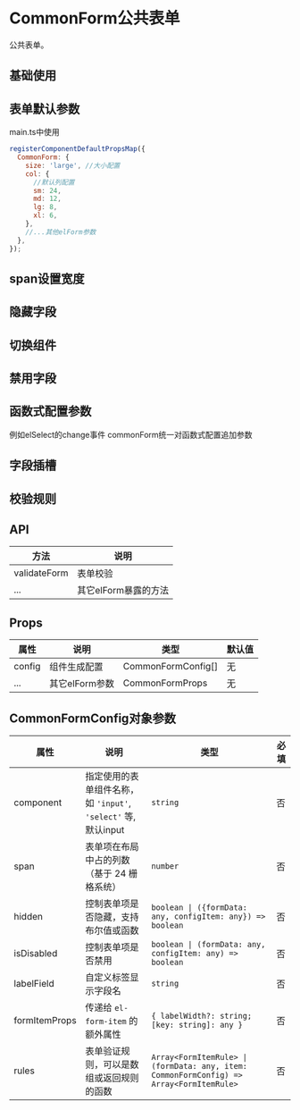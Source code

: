 # CommonForm公共表单

公共表单。

## 基础使用

<demo vue="ui/CommonForm/basic.vue" />

## 表单默认参数

main.ts中使用

```js
registerComponentDefaultPropsMap({
  CommonForm: {
    size: 'large', //大小配置
    col: {
      //默认列配置
      sm: 24,
      md: 12,
      lg: 8,
      xl: 6,
    },
    //...其他elForm参数
  },
});
```

## span设置宽度

 <demo vue="ui/CommonForm/span.vue" />

## 隐藏字段

<demo vue="ui/CommonForm/hidden.vue" />

## 切换组件

<demo vue="ui/CommonForm/changeComponent.vue" />

## 禁用字段

<demo vue="ui/CommonForm/disabled.vue" />

## 函数式配置参数

例如elSelect的change事件 commonForm统一对函数式配置追加参数

<demo vue="ui/CommonForm/functionArgs.vue" />

## 字段插槽

<demo vue="ui/CommonForm/fieldSlot.vue" />

## 校验规则

<demo vue="ui/CommonForm/rules.vue" />

## API

| 方法         | 说明                 |
| ------------ | -------------------- |
| validateForm | 表单校验             |
| ...          | 其它elForm暴露的方法 |

## Props

| 属性   | 说明           | 类型               | 默认值 |
| ------ | -------------- | ------------------ | ------ |
| config | 组件生成配置   | CommonFormConfig[] | 无     |
| ...    | 其它elForm参数 | CommonFormProps    | 无     |

## CommonFormConfig对象参数

| 属性          | 说明                                                          | 类型                                                                                    | 必填 |
| ------------- | ------------------------------------------------------------- | --------------------------------------------------------------------------------------- | ---- |
| component     | 指定使用的表单组件名称，如 `'input'`, `'select'` 等,默认input | `string`                                                                                | 否   |
| span          | 表单项在布局中占的列数（基于 24 栅格系统）                    | `number`                                                                                | 否   |
| hidden        | 控制表单项是否隐藏，支持布尔值或函数                          | `boolean \| ({formData: any, configItem: any}) => boolean`                              | 否   |
| isDisabled    | 控制表单项是否禁用                                            | `boolean \| (formData: any, configItem: any) => boolean`                                | 否   |
| labelField    | 自定义标签显示字段名                                          | `string`                                                                                | 否   |
| formItemProps | 传递给 `el-form-item` 的额外属性                              | `{ labelWidth?: string; [key: string]: any }`                                           | 否   |
| rules         | 表单验证规则，可以是数组或返回规则的函数                      | `Array<FormItemRule> \| (formData: any, item: CommonFormConfig) => Array<FormItemRule>` | 否   |
